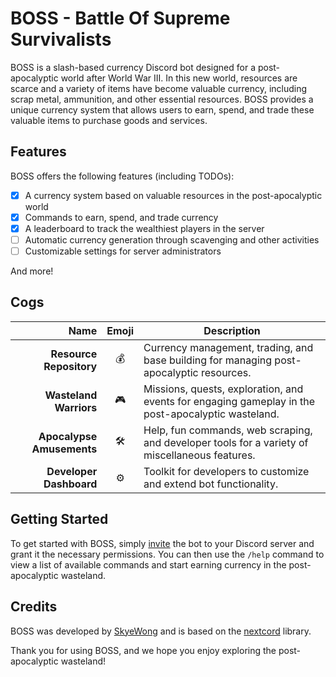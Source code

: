 # BOSS - **B**attle **O**f **S**upreme **S**urvivalists

BOSS is a slash-based currency Discord bot designed for a post-apocalyptic world after World War III. In this new world, resources are scarce and a variety of items have become valuable currency, including scrap metal, ammunition, and other essential resources. BOSS provides a unique currency system that allows users to earn, spend, and trade these valuable items to purchase goods and services.

## Features

BOSS offers the following features (including TODOs):

- [x] A currency system based on valuable resources in the post-apocalyptic world
- [x] Commands to earn, spend, and trade currency
- [x] A leaderboard to track the wealthiest players in the server
- [ ] Automatic currency generation through scavenging and other activities
- [ ] Customizable settings for server administrators

And more!

## Cogs
|                      Name | Emoji | Description                                                                                        |
| ------------------------: | :---: | -------------------------------------------------------------------------------------------------- |
|   **Resource Repository** |   💰   | Currency management, trading, and base building for managing post-apocalyptic resources.           |
|    **Wasteland Warriors** |   🎮   | Missions, quests, exploration, and events for engaging gameplay in the post-apocalyptic wasteland. |
| **Apocalypse Amusements** |   🛠️   | Help, fun commands, web scraping, and developer tools for a variety of miscellaneous features.     |
|   **Developer Dashboard** |   ⚙️   | Toolkit for developers to customize and extend bot functionality.                                  |

## Getting Started

To get started with BOSS, simply [invite](https://discord.com/api/oauth2/authorize?client_id=906505022441918485&permissions=139586751552&scope=bot) the bot to your Discord server and grant it the necessary permissions. You can then use the `/help` command to view a list of available commands and start earning currency in the post-apocalyptic wasteland.

## Credits

BOSS was developed by [SkyeWong](https://github.com/skyewong) and is based on the [nextcord](https://github.com/nextcord/nextcord) library.

Thank you for using BOSS, and we hope you enjoy exploring the post-apocalyptic wasteland!